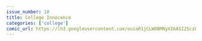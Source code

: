 ```yaml
---
issue_number: 18
title: College Innocence
categories: ['college']
comic_url: https://lh3.googleusercontent.com/ouioR1jCLW0BMNyXI6A5I2SczbMbTok3LLO9tqI4HoDDgLY9q270NuL5kc1XcHp7JATRuW9zqv0aLWowfOsA5ijaI68c9sEup3n37nMicC1guSD5rV1H-H1_UAP-zK1jwH2icWunQQ=w1200
---
```

